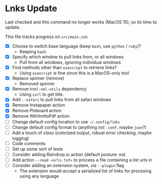# Lnks Update

Last checked and this command no longer works (MacOS 15), so its time to update.

This file tracks progress on `src/main.zsh`.

- [x] Choose to switch base language (keep `bash`, use `python` / `ruby`)?
  - Keeping `bash`
- [x] Specify which window to pull links from, or all windows
  - Pull from all windows, ignoring individual windows
- [x] Find methods other than `osascript` to retrieve links?
  - Using `osascript` is fine since this is a MacOS-only tool
- [x] Replace spinner (remove)
  - Removed spinner
- [x] Remove `html-xml-utils` dependency
  - Using `curl` to get title.
- [x] Add `--safari` to pull links from all safari windows
- [x] Remove Instapaper action
- [x] Remove Pinboard action
- [x] Remove WkhtmltoPdf action
- [ ] Change default config location to use `~/.config/lnks`
- [ ] Change default config format to (anything not `.conf`, maybe `json`?)
- [ ] Add a touch of *class* (colorized output, robust error checking, maybe logging)
- [ ] Code comments
- [ ] Set up some sort of tests
- [ ] Consider adding Raindrop.io action (default posture: no)
- [ ] Add action `--read <urls.txt>` to process a file containing a list urls in <format>
- [ ] Consider adding an extension system, via `--plugin` flag
    - The extension would accept a serialized list of links for procesing using any language
